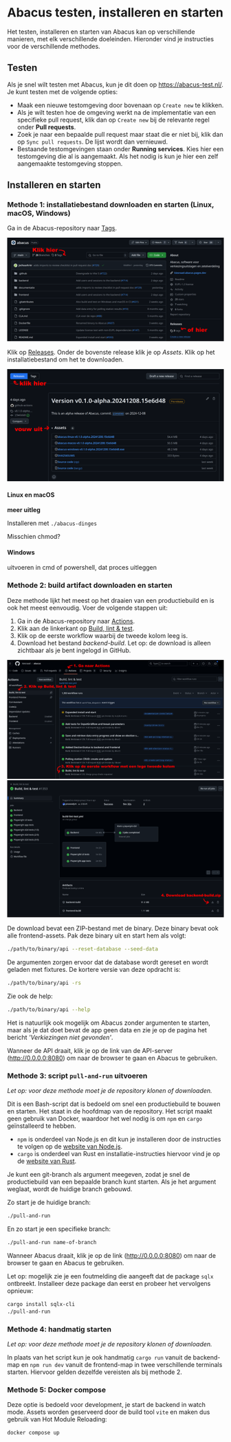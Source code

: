 # Abacus testen, installeren en starten

Het testen, installeren en starten van Abacus kan op verschillende manieren, met elk verschillende doeleinden.
Hieronder vind je instructies voor de verschillende methodes.

## Testen

Als je snel wilt testen met Abacus, kun je dit doen op <https://abacus-test.nl/>. Je kunt testen met de volgende opties:

- Maak een nieuwe testomgeving door bovenaan op `Create new` te klikken.
- Als je wilt testen hoe de omgeving werkt na de implementatie van een specifieke pull request, klik dan op `Create new` bij de relevante regel onder **Pull requests**.
- Zoek je naar een bepaalde pull request maar staat die er niet bij, klik dan op `Sync pull requests`. De lijst wordt dan vernieuwd.
- Bestaande testomgevingen staan onder **Running services**. Kies hier een testomgeving die al is aangemaakt. Als het nodig is kun je hier een zelf aangemaakte testomgeving stoppen.

<!-- 

**Dit stukje herschrijven**

## Installeren: Linux en macOS

De onderstaande methodes werken waarschijnlijk op alle gangbare (recente) Linux-distributies en zijn getest op Ubuntu (22.04 en hoger) en Debian (12/bookworm). Methode 1 werkt niet op macOS omdat we geen macOS-specifieke builds maken, maar de andere methodes werken wel.

## Installeren: Windows

De methodes 4 en 5 werken ook in Windows, maar op dit moment is dit meer bedoeld voor developers. Via methode 4 kun je Abacus in Windows zelf gebruiken, en met methode 5 (Docker Desktop) draait Abacus op een virtual machine met Linux. Je kunt nu nog geen installatiebestand voor Windows downloaden, maar we zijn hiermee bezig. Zodra deze optie er is, vind je hier meer info.

-->

## Installeren en starten

### Methode 1: installatiebestand downloaden en starten (Linux, macOS, Windows)

Ga in de Abacus-repository naar [Tags](https://github.com/kiesraad/abacus/tags).

![Installatiebestand downloaden 1](/documentatie/gebruikersdocumentatie/img/binary-download-1.png)

Klik op [Releases](https://github.com/kiesraad/abacus/releases). Onder de bovenste release klik je op *Assets*. Klik op het installatiebestand om het te downloaden.

![Installatiebestand downloaden 2](/documentatie/gebruikersdocumentatie/img/binary-download-2.png)

#### Linux en macOS

**meer uitleg**

Installeren met `./abacus-dinges`

Misschien chmod?

#### Windows

uitvoeren in cmd of powershell, dat proces uitleggen

### Methode 2: build artifact downloaden en starten

Deze methode lijkt het meest op het draaien van een productiebuild en is ook het meest eenvoudig. Voer de volgende stappen uit:

1. Ga in de Abacus-repository naar [Actions](https://github.com/kiesraad/abacus/actions).
2. Klik aan de linkerkant op [Build, lint & test](https://github.com/kiesraad/abacus/actions/workflows/build-lint-test.yml).
3. Klik op de eerste workflow waarbij de tweede kolom leeg is.
4. Download het bestand *backend-build*. Let op: de download is alleen zichtbaar als je bent ingelogd in GitHub.

![instructies1](/documentatie/gebruikersdocumentatie/img/build-artifact-1.png)
![instructies2](/documentatie/gebruikersdocumentatie/img/build-artifact-2.png)

De download bevat een ZIP-bestand met de binary. Deze binary bevat ook alle frontend-assets. Pak deze binary uit en start hem als volgt:

```sh
./path/to/binary/api --reset-database --seed-data
```

De argumenten zorgen ervoor dat de database wordt gereset en wordt geladen met fixtures. De kortere versie van deze opdracht is:

```sh
./path/to/binary/api -rs
```

Zie ook de help:

```sh
./path/to/binary/api --help
```

Het is natuurlijk ook mogelijk om Abacus zonder argumenten te starten, maar als je dat doet bevat de app geen data en zie je op de pagina het bericht *'Verkiezingen niet gevonden'*.

Wanneer de API draait, klik je op de link van de API-server (<http://0.0.0.0:8080>) om naar de browser te gaan en Abacus te gebruiken.

### Methode 3: script `pull-and-run` uitvoeren

*Let op: voor deze methode moet je de repository klonen of downloaden.*

Dit is een Bash-script dat is bedoeld om snel een productiebuild te bouwen en starten. Het staat in de hoofdmap van de repository. Het script maakt geen gebruik van Docker, waardoor het wel nodig is om `npm` en `cargo` geïnstalleerd te hebben.

- `npm` is onderdeel van Node.js en dit kun je installeren door de instructies te volgen op de [website van Node.js](https://nodejs.org/en/download/package-manager).
- `cargo` is onderdeel van Rust en installatie-instructies hiervoor vind je op de [website van Rust](https://www.rust-lang.org/learn/get-started).

Je kunt een git-branch als argument meegeven, zodat je snel de productiebuild van een bepaalde branch kunt starten. Als je het argument weglaat, wordt de huidige branch gebouwd.

Zo start je de huidige branch:

```sh
./pull-and-run
```

En zo start je een specifieke branch:

```sh
./pull-and-run name-of-branch
```

Wanneer Abacus draait, klik je op de link (<http://0.0.0.0:8080>) om naar de browser te gaan en Abacus te gebruiken.

Let op: mogelijk zie je een foutmelding die aangeeft dat de package `sqlx` ontbreekt. Installeer deze package dan eerst en probeer het vervolgens opnieuw:

```sh
cargo install sqlx-cli
./pull-and-run
```

### Methode 4: handmatig starten

*Let op: voor deze methode moet je de repository klonen of downloaden.*

In plaats van het script kun je ook handmatig `cargo run` vanuit de backend-map en `npm run dev` vanuit de frontend-map in twee verschillende terminals starten. Hiervoor gelden dezelfde vereisten als bij methode 2.

### Methode 5: Docker compose

Deze optie is bedoeld voor development, je start de backend in watch mode. Assets worden geserveerd door de build tool `vite` en maken dus gebruik van Hot Module Reloading:

```sh
docker compose up
```
